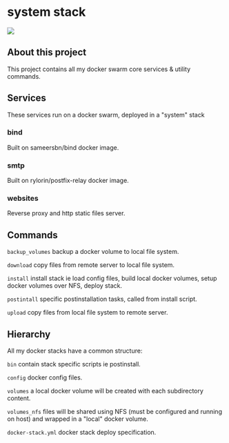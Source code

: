 # system stack

![](https://img.shields.io/github/license/rylorin/system)

## About this project

This project contains all my docker swarm core services & utility commands.

## Services

These services run on a docker swarm, deployed in a "system" stack

### bind

Built on sameersbn/bind docker image.

### smtp

Built on rylorin/postfix-relay docker image.

### websites 

Reverse proxy and http static files server.

## Commands

`backup_volumes` backup a docker volume to local file system.

`download` copy files from remote server to local file system.

`install` install stack ie load config files, build local docker volumes, setup docker volumes over NFS, deploy stack.

`postintall` specific postinstallation tasks, called from install script.

`upload` copy files from local file system to remote server.

## Hierarchy

All my docker stacks have a common structure:

`bin` contain stack specific scripts ie postinstall.

`config` docker config files.

`volumes` a local docker volume will be created with each subdirectory content.

`volumes_nfs` files will be shared using NFS (must be configured and running on host) and wrapped in a "local" docker volume.

`docker-stack.yml` docker stack deploy specification.
